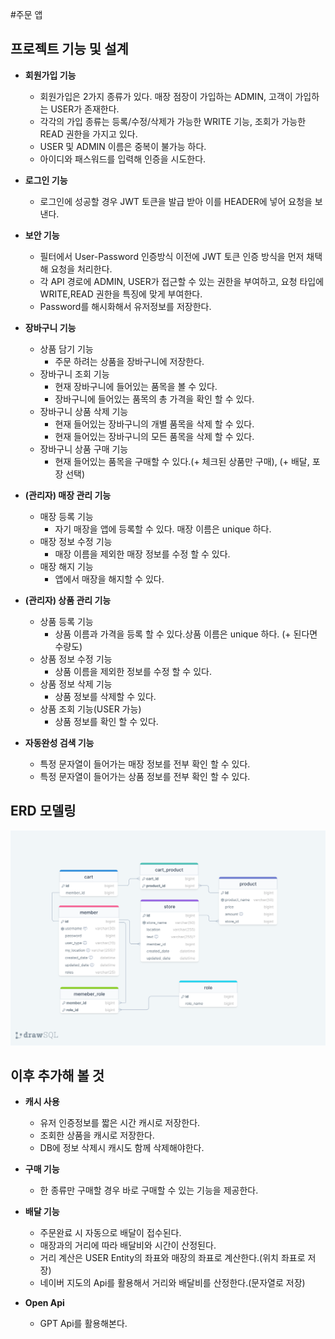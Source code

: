 #주문 앱 

## 프로젝트 기능 및 설계


- **회원가입 기능**
    * 회원가입은 2가지 종류가 있다. 매장 점장이 가입하는 ADMIN, 고객이 가입하는 USER가 존재한다.
    * 각각의 가입 종류는 등록/수정/삭제가 가능한 WRITE 기능, 조회가 가능한 READ 권한을 가지고 있다.
    * USER 및 ADMIN 이름은 중복이 불가능 하다. 
    * 아이디와 패스워드를 입력해 인증을 시도한다.

    
- **로그인 기능**
    * 로그인에 성공할 경우 JWT 토큰을 발급 받아 이를 HEADER에 넣어 요청을 보낸다.


- **보안 기능**
    * 필터에서 User-Password 인증방식 이전에 JWT 토큰 인증 방식을 먼저 채택해 요청을 처리한다.
    * 각 API 경로에 ADMIN, USER가 접근할 수 있는 권한을 부여하고, 요청 타입에 WRITE,READ 권한을 
    특징에 맞게 부여한다.
    * Password를 해시화해서 유저정보를 저장한다.


- **장바구니 기능**
    * 상품 담기 기능  
      * 주문 하려는 상품을 장바구니에 저장한다.
    * 장바구니 조회 기능
      * 현재 장바구니에 들어있는 품목을 볼 수 있다.
      * 장바구니에 들어있는 품목의 총 가격을 확인 할 수 있다. 
    * 장바구니 상품 삭제 기능
      * 현재 들어있는 장바구니의 개별 품목을 삭제 할 수 있다.
      * 현재 들어있는 장바구니의 모든 품목을 삭제 할 수 있다.
    * 장바구니 상품 구매 기능 
      * 현재 들어있는 품목을 구매할 수 있다.(+ 체크된 상품만 구매), (+ 배달, 포장 선택)


- **(관리자) 매장 관리 기능**
    * 매장 등록 기능 
      * 자기 매장을 앱에 등록할 수 있다. 매장 이름은 unique 하다. 
    * 매장 정보 수정 기능
      * 매장 이름을 제외한 매장 정보를 수정 할 수 있다.
    * 매장 해지 기능
      * 앱에서 매장을 해지할 수 있다.


- **(관리자) 상품 관리 기능**
    * 상품 등록 기능 
      * 상품 이름과 가격을 등록 할 수 있다.상품 이름은 unique 하다. (+ 된다면 수량도)
    * 상품 정보 수정 기능 
      * 상품 이름을 제외한 정보를 수정 할 수 있다. 
    * 상품 정보 삭제 기능
      * 상품 정보를 삭제할 수 있다. 
    * 상품 조회 기능(USER 가능)
      * 상품 정보를 확인 할 수 있다.


- **자동완성 검색 기능**
    * 특정 문자열이 들어가는 매장 정보를 전부 확인 할 수 있다.
    * 특정 문자열이 들어가는 상품 정보를 전부 확인 할 수 있다.

## ERD 모델링

![ERD 모델링](../src/main/resources/image/commerce_ERD(update).png)


## 이후 추가해 볼 것


- **캐시 사용**
    * 유저 인증정보를 짧은 시간 캐시로 저장한다.
    * 조회한 상품을 캐시로 저장한다.
    * DB에 정보 삭제시 캐시도 함께 삭제해야한다.


- **구매 기능**
    * 한 종류만 구매할 경우 바로 구매할 수 있는 기능을 제공한다.


- **배달 기능**
    * 주문완료 시 자동으로 배달이 접수된다.
    * 매장과의 거리에 따라 배달비와 시간이 산정된다. 
    * 거리 계산은 USER Entity의 좌표와 매장의 좌표로 계산한다.(위치 좌표로 저장)
    * 네이버 지도의 Api를 활용해서 거리와 배달비를 산정한다.(문자열로 저장)    


- **Open Api**
    * GPT Api를 활용해본다.